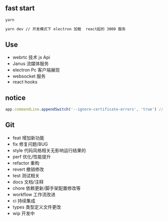 ## fast start

```sh
yarn

yarn dev // 开发模式下 electron 加载  react起的 3000 服务
```

## Use

- webrtc 技术 js Api
- Janus 流媒体服务
- electron Pc 客户端展现
- websocket 服务
- react hooks

## notice

```js
app.commandLine.appendSwitch('--ignore-certificate-errors', 'true') // 取消 限制
```

## Git

- feat 增加新功能
- fix 修复问题/BUG
- style 代码风格相关无影响运行结果的
- perf 优化/性能提升
- refactor 重构
- revert 撤销修改
- test 测试相关
- docs 文档/注释
- chore 依赖更新/脚手架配置修改等
- workflow 工作流改进
- ci 持续集成
- types 类型定义文件更改
- wip 开发中
